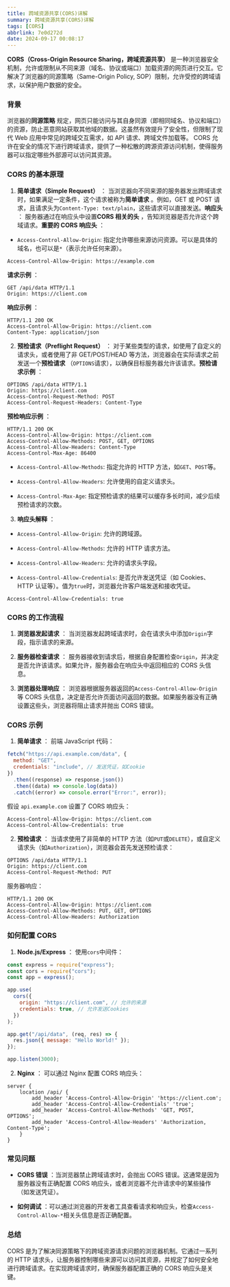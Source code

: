 ```yaml
---
title: 跨域资源共享(CORS)详解
summary: 跨域资源共享(CORS)详解
tags: [CORS]
abbrlink: 7e0d272d
date: 2024-09-17 00:08:17
---
```


**CORS（Cross-Origin Resource Sharing，跨域资源共享）** 是一种浏览器安全机制，允许或限制从不同来源（域名、协议或端口）加载资源的网页进行交互。它解决了浏览器的同源策略（Same-Origin Policy, SOP）限制，允许受控的跨域请求，以保护用户数据的安全。

### 背景

浏览器的**同源策略** 规定，网页只能访问与其自身同源（即相同域名、协议和端口）的资源，防止恶意网站获取其他域的数据。这虽然有效提升了安全性，但限制了现代 Web 应用中常见的跨域交互需求，如 API 请求、跨域文件加载等。
CORS 允许在安全的情况下进行跨域请求，提供了一种松散的跨源资源访问机制，使得服务器可以指定哪些外部源可以访问其资源。

### CORS 的基本原理

1. **简单请求（Simple Request）** ：
   当浏览器向不同来源的服务器发出跨域请求时，如果满足一定条件，这个请求被称为**简单请求** 。例如，GET 或 POST 请求，且请求头为`Content-Type: text/plain`，这些请求可以直接发送。**响应头** ：
   服务器通过在响应头中设置**CORS 相关的头** ，告知浏览器是否允许这个跨域请求。**重要的 CORS 响应头** ：

- `Access-Control-Allow-Origin`: 指定允许哪些来源访问资源。可以是具体的域名，也可以是`*`（表示允许任何来源）。

```http
Access-Control-Allow-Origin: https://example.com
```

**请求示例** ：

```http
GET /api/data HTTP/1.1
Origin: https://client.com
```

**响应示例** ：

```http
HTTP/1.1 200 OK
Access-Control-Allow-Origin: https://client.com
Content-Type: application/json
```

2. **预检请求（Preflight Request）** ：
   对于某些类型的请求，如使用了自定义的请求头，或者使用了非 GET/POST/HEAD 等方法，浏览器会在实际请求之前发送一个**预检请求** （`OPTIONS`请求），以确保目标服务器允许该请求。**预检请求示例** ：

```http
OPTIONS /api/data HTTP/1.1
Origin: https://client.com
Access-Control-Request-Method: POST
Access-Control-Request-Headers: Content-Type
```

**预检响应示例** ：

```http
HTTP/1.1 200 OK
Access-Control-Allow-Origin: https://client.com
Access-Control-Allow-Methods: POST, GET, OPTIONS
Access-Control-Allow-Headers: Content-Type
Access-Control-Max-Age: 86400
```

- `Access-Control-Allow-Methods`: 指定允许的 HTTP 方法，如`GET`、`POST`等。

- `Access-Control-Allow-Headers`: 允许使用的自定义请求头。

- `Access-Control-Max-Age`: 指定预检请求的结果可以缓存多长时间，减少后续预检请求的次数。

3. **响应头解释** ：

- `Access-Control-Allow-Origin`: 允许的跨域源。

- `Access-Control-Allow-Methods`: 允许的 HTTP 请求方法。

- `Access-Control-Allow-Headers`: 允许的请求头字段。

- `Access-Control-Allow-Credentials`: 是否允许发送凭证（如 Cookies、HTTP 认证等）。值为`true`时，浏览器允许客户端发送和接收凭证。

```http
Access-Control-Allow-Credentials: true
```

### CORS 的工作流程

1. **浏览器发起请求** ：
   当浏览器发起跨域请求时，会在请求头中添加`Origin`字段，指示请求的来源。

2. **服务器检查请求** ：
   服务器接收到请求后，根据自身配置检查`Origin`，并决定是否允许该请求。如果允许，服务器会在响应头中返回相应的 CORS 头信息。

3. **浏览器处理响应** ：
   浏览器根据服务器返回的`Access-Control-Allow-Origin`等 CORS 头信息，决定是否允许页面访问返回的数据。如果服务器没有正确设置这些头，浏览器将阻止请求并抛出 CORS 错误。

### CORS 示例

1. **简单请求** ：
   前端 JavaScript 代码：

```javascript
fetch("https://api.example.com/data", {
  method: "GET",
  credentials: "include", // 发送凭证，如Cookie
})
  .then((response) => response.json())
  .then((data) => console.log(data))
  .catch((error) => console.error("Error:", error));
```

假设 `api.example.com` 设置了 CORS 响应头：

```http
Access-Control-Allow-Origin: https://client.com
Access-Control-Allow-Credentials: true
```

2. **预检请求** ：
   当请求使用了非简单的 HTTP 方法（如`PUT`或`DELETE`），或自定义请求头（如`Authorization`），浏览器会首先发送预检请求：

```http
OPTIONS /api/data HTTP/1.1
Origin: https://client.com
Access-Control-Request-Method: PUT
```

服务器响应：

```http
HTTP/1.1 200 OK
Access-Control-Allow-Origin: https://client.com
Access-Control-Allow-Methods: PUT, GET, OPTIONS
Access-Control-Allow-Headers: Authorization
```

### 如何配置 CORS

1. **Node.js/Express** ：
   使用`cors`中间件：

```javascript
const express = require("express");
const cors = require("cors");
const app = express();

app.use(
  cors({
    origin: "https://client.com", // 允许的来源
    credentials: true, // 允许发送Cookies
  })
);

app.get("/api/data", (req, res) => {
  res.json({ message: "Hello World!" });
});

app.listen(3000);
```

2. **Nginx** ：
   可以通过 Nginx 配置 CORS 响应头：

```nginx
server {
    location /api/ {
        add_header 'Access-Control-Allow-Origin' 'https://client.com';
        add_header 'Access-Control-Allow-Credentials' 'true';
        add_header 'Access-Control-Allow-Methods' 'GET, POST, OPTIONS';
        add_header 'Access-Control-Allow-Headers' 'Authorization, Content-Type';
    }
}
```

### 常见问题

- **CORS 错误** ：当浏览器禁止跨域请求时，会抛出 CORS 错误。这通常是因为服务器没有正确配置 CORS 响应头，或者浏览器不允许请求中的某些操作（如发送凭证）。

- **如何调试** ：可以通过浏览器的开发者工具查看请求和响应头，检查`Access-Control-Allow-*`相关头信息是否正确配置。

### 总结

CORS 是为了解决同源策略下的跨域资源请求问题的浏览器机制。它通过一系列的 HTTP 请求头，让服务器控制哪些来源可以访问其资源，并规定了如何安全地进行跨域请求。在实现跨域请求时，确保服务器配置正确的 CORS 响应头是关键。
